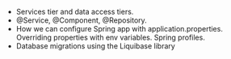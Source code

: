 
- Services tier and data access tiers.
- @Service, @Component, @Repository.
- How we can configure Spring app with application.properties. Overriding properties with env variables. Spring profiles.
- Database migrations using the Liquibase library
